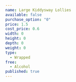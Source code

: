 ```yaml
---
name: Large Kiddysway Lollies
available: false
purchase_option: "0"
price: 1.5
cost_price: 0.6
width: 0
height: 0
depth: 0
weight: 0
type: 
  - Wrapped
free: 
  - Alcohol
published: true
---
```


